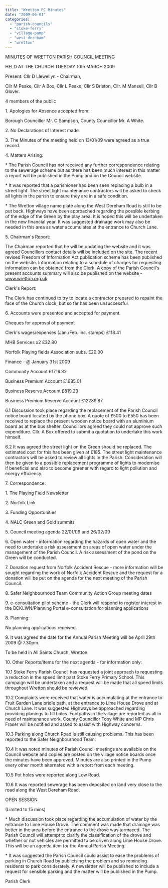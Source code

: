 ```yaml
---
title: "Wretton PC Minutes"
date: "2009-06-01"
categories: 
  - "parish-councils"
  - "stoke-ferry"
  - "village-pump"
  - "west-dereham"
  - "wretton"
---
```


MINUTES OF WRETTON PARISH COUNCIL MEETING

HELD AT THE CHURCH TUESDAY 10th MARCH 2009

Present: Cllr D Llewellyn - Chairman,

Cllr M Peake, Cllr A Box, Cllr L Peake, Cllr S Briston, Cllr. M Mansell, Cllr B Glover.

4 members of the public

1\. Apologies for Absence accepted from:

Borough Councillor Mr. C Sampson, County Councillor Mr. A White.

2\. No Declarations of Interest made.

3\. The Minutes of the meeting held on 13/01/09 were agreed as a true record.

4\. Matters Arising:

\* The Parish Council has not received any further correspondence relating to the sewerage scheme but as there has been much interest in this matter a report will be published in the Pump and on the Council website.

\* It was reported that a parishioner had been seen replacing a bulb in a street light. The street light maintenance contractors will be asked to check all lights in the parish to ensure they are in a safe condition.

\* The Wretton village name plate along the West Dereham Road is still to be put back. Highways have been approached regarding the possible kerbing of the edge of the Green by the play area. It is hoped this will be undertaken in the new financial year. It was suggested drainage work may also be needed in this area as water accumulates at the entrance to Church Lane.

5\. Chairman's Report:

The Chairman reported that he will be updating the website and it was agreed Councillors contact details will be included on the site. The recent revised Freedom of Information Act publication scheme has been published on the website. Information relating to a schedule of charges for requesting information can be obtained from the Clerk. A copy of the Parish Council's present accounts summary will also be published on the website - www.wretton.org.uk

Clerk's Report:

The Clerk has continued to try to locate a contractor prepared to repaint the face of the Church clock, but so far has been unsuccessful.

6\. Accounts were presented and accepted for payment.

Cheques for approval of payment

Clerk's wages/expenses (Jan./Feb. inc. stamps) £118.41

MHB Services x2 £32.80

Norfolk Playing fields Association subs. £20.00

Finance - @ January 31st 2009

Community Account £1716.32

Business Premium Account £1685.01

Business Reserve Account £819.23

Business Premium Reserve Account £12239.87

6.1 Discussion took place regarding the replacement of the Parish Council notice board located by the phone box. A quote of £500 to £550 has been received to replace the present wooden notice board with an aluminium board as at the bus shelter. Councillors agreed they could not approve such expenditure. Cllr. A Box offered to submit a quotation to undertake this work himself.

6.2 It was agreed the street light on the Green should be replaced. The estimated cost for this has been given at £185. The street light maintenance contractors will be asked to review all lights in the Parish. Consideration will then be given to a possible replacement programme of lights to modernise if beneficial and also to become greener with regard to light pollution and energy efficiency.

7\. Correspondence:

1\. The Playing Field Newsletter

2\. Norfolk Link

3\. Funding Opportunities

4\. NALC Green and Gold summits

5\. Council meeting agenda 22/01/09 and 26/02/09

6\. Open water - information regarding the hazards of open water and the need to undertake a risk assessment on areas of open water under the management of the Parish Council. A risk assessment of the pond on the Green will be conducted.

7\. Donation request from Norfolk Accident Rescue - more information will be sought regarding the work of Norfolk Accident Rescue and the request for a donation will be put on the agenda for the next meeting of the Parish Council.

8\. Safer Neighbourhood Team Community Action Group meeting dates

9\. e-consultation pilot scheme - the Clerk will respond to register interest in the BCKLWN/Planning Portal e-consultation for planning applications

8\. Planning:

No planning applications received.

9\. It was agreed the date for the Annual Parish Meeting will be April 29th 2009 @ 7.30pm.

To be held in All Saints Church, Wretton.

10\. Other Reports/items for the next agenda - for information only:

10.1 Stoke Ferry Parish Council has requested a joint approach to requesting a reduction in the speed limit past Stoke Ferry Primary School. This campaign will be undertaken and a request will be made that all speed limits throughout Wretton should be reviewed.

10.2 Complaints were received that water is accumulating at the entrance to Fruit Garden Lane bridle path, at the entrance to Lime House Drove and at Church Lane. It was suggested Highways be approached regarding providing planings to fill holes. Footpaths in the village are reported as all in need of maintenance work. County Councillor Tony White and MP Chris Fraser will be notified and asked to assist with Highway concerns.

10.3 Parking along Church Road is still causing problems. This has been reported to the Safer Neighbourhood Team.

10.4 It was noted minutes of Parish Council meetings are available on the Council website and copies are posted on the village notice boards once the minutes have been approved. Minutes are also printed in the Pump every other month alternated with a report from each meeting.

10.5 Pot holes were reported along Low Road.

10.6 It was reported sewerage has been deposited on land very close to the road along the West Dereham Road.

OPEN SESSION

(Limited to 15 mins)

\* Much discussion took place regarding the accumulation of water by the entrance to Lime House Drove. The comment was made that drainage was better in the area before the entrance to the drove was tarmaced. The Parish Council will attempt to clarify the classification of the drove and whether or not vehicles are permitted to be driven along Lime House Drove. This will be an agenda item for the Annual Parish Meeting.

\* It was suggested the Parish Council could assist to ease the problems of parking in Church Road by publicising the problem and so reminding residents to park considerately. A newsletter will be published to include a request for sensible parking and the matter will be published in the Pump.

Parish Clerk
